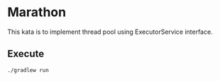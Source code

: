 # Marathon

This kata is to implement thread pool using ExecutorService interface.

## Execute
```
./gradlew run
```
